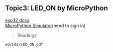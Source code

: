 ## Topic3: LED_ON by MicroPython
[esp32 docs](https://docs.micropython.org/en/latest/esp32/quickref.html)  
[MicroPython Simulator](https://wokwi.com/micropython)(need to sign in)  
  


>Readings  
```pdf
ed/L02/LED_ON.pdf
```